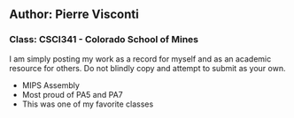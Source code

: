 ## Author: Pierre Visconti
### Class: CSCI341 - Colorado School of Mines

I am simply posting my work as a record for myself and as an academic resource for others. Do not blindly copy and attempt to submit as your own. 


- MIPS Assembly  
- Most proud of PA5 and PA7
- This was one of my favorite classes

